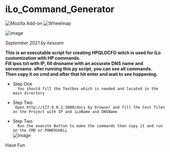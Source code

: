 # iLo_Command_Generator
![Mozilla Add-on](https://img.shields.io/amo/stars/dustman?style=plastic) 
![Wheelmap](https://img.shields.io/wheelmap/a/26699541?style=plastic)


![image](https://user-images.githubusercontent.com/35570922/142003480-40fda2a1-6c73-420a-b3ac-afed2907620e.png)

_September 2021 by hessam_


**This is an executable script for creating HPQLOCFG witch is used for iLo customization with HP commands.**   
**Fill ipss.txt with IP, fill dnsname with an accurate DNS name and servername. after running this py script, you can see all commands.**  
**Then copy it on cmd and after that hit enter and wait to see happening.**  




- Step One  
```  You should fill the Textbox which is needed and located in the main directory```   

- Step Two  
``` Open http://127.0.0.1:3000/docs by browser and fill the text files on the Project with IP and iLoName and DNSName```    

- Step Two  
```  Run the execute Button to make the commands then copy it and run on the CMD or POWERSHELL```    
  ![image](https://user-images.githubusercontent.com/35570922/142003861-51902578-7c4a-4ee5-9bb7-e08435bb7431.png)



Have Fun
